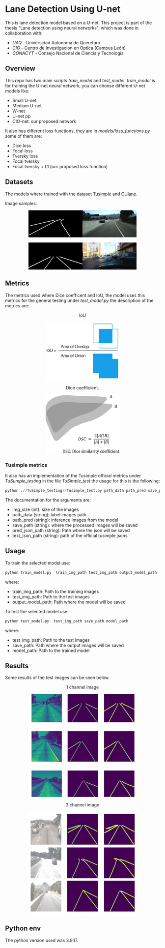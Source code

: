 # Lane Detection Using U-net
This is lane detection model based on a U-net. This project is part of the thesis "Lane detection using neural networks", which was done in collaboration with:
 * _UAQ_ - Universidad Autonoma de Queretaro
 * _CIO_ - Centro de Investigacion en Optica (Campus León)
 * _CONACYT_ - Consejo Nacional de Ciencia y Tecnologia

## Overview

This repo has two main scripts _train_model_ and _test_model_. _train_model_ is for training the U-net neural network, you can choose different U-net models like: 
* Small U-net
* Medium U-net
* W-net
* U-net pp
* CIO-net: our proposed network

It also has different loss functions, they are in _models/loss_functions.py_ some of them are:
* Dice loss
* Focal loss
* Tversky loss
* Focal tversky
* Focal tversky + L1 (our proposed loss function)

## Datasets
The models where trained with the dataset [Tusimple](https://www.kaggle.com/datasets/manideep1108/tusimple) and [CUlane](https://xingangpan.github.io/projects/CULane.html).

Image samples:
<p align="center">
  <img width="70%" height="48%" src="img/Tusimple.jpg">  
</p>

<p align="center">
  <img width="70%" height="48%" src="img/CULane.jpg">  
</p>


## Metrics

The metrics used where Dice coefficent and IoU, the model uses this metrics for the general testing under _test_model.py_ the description of the metrics are:

<p align="center">
IoU 
</p>

<p align="center">
<img width="48%" height="48%" src="img/IoU.png">  
</p>

<p align="center">
Dice coefficient.
</p>
<p align="center">
<img width="48%" height="48%" src="img/Dice.png">
</p>

### Tusimple metrics

It also has an implementation of the Tusimple official metrics under _TuSumple_testing_ in the file _TuSimple_test_ the usage for this is the following:

```python
python .//TuSimple_testing//Tusimple_test.py path_data path_pred save_path pred_json_path test_json_path
```

The documentation for the arguments are:

* img_size (int): size of the images
* path_data (string): label images path
* path_pred (string): inference images from the model
* save_path (string): where the processed images will be saved
* pred_json_path (string): Path where the json will be saved
* test_json_path (string): path of the official tusimple jsons

## Usage

To train the selected model use:
```python
python train_model.py  train_img_path test_img_path output_model_path
```
where:
* train_img_path: Path to the training images
* test_img_path: Path to the test images
* output_model_path: Path where the model will be saved

To test the selected model use:
```python
python test_model.py  test_img_path save_path model_path
```
where:
* test_img_path: Path to the test images
* save_path: Path where the output images will be saved
* model_path: Path to the trained model

## Results

Some results of the test images can be seen below.

<p align="center">
1 channel image
</p>

<p align="center">
<img width="70%" height="70%" src="img/Results.png">  
</p>

<p align="center">
3 channel image
</p>
<p align="center">
<img width="70%" height="70%" src="img/3chanel.png">
</p>

## Python env

The python version used was 3.9.17.